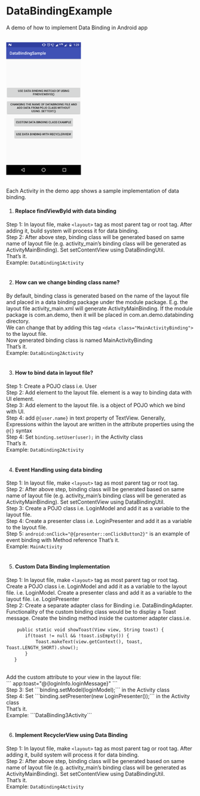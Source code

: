 # DataBindingExample
A demo of how to implement Data Binding in Android app</br></br>


<img src="https://github.com/anitaa1990/DataBindingExample/blob/master/demo.png" width="200" style="max-width:100%;"><br/><br/>


Each Activity in the demo app shows a sample implementation of data binding.<br/>
1. <h4>Replace findViewById  with data binding</h4>
  Step 1: In layout file, make ```<layout>``` tag as most parent tag or root tag. After adding it, build system will process it for data binding.<br/>
  Step 2: After above step, binding class will be generated based on same name of layout file (e.g. activity_main’s binding class will be generated as ActivityMainBinding). Set setContentView using DataBindingUtil.<br/>
  That’s it.<br/>
  Example: ```DataBinding1Activity```<br/><br/>
  
2. <h4>How can we change binding class name?</h4>
By default, binding class is generated based on the name of the layout file and placed in a data binding package under the module package. E.g. the layout file activity_main.xml will generate ActivityMainBinding. If the module package is com.an.demo, then it will be placed in com.an.demo.databinding directory.<br/>
We can change that by adding this tag ```<data class="MainActivityBinding">``` to the layout file.<br/>Now generated binding class is named MainActivityBinding<br/>
  That’s it.<br/>
  Example: ```DataBinding2Activity```<br/><br/>
  
  
3. <h4>How to bind data in layout file?</h4>
Step 1: Create a POJO class i.e. User<br/>
Step 2: Add <data> element to the layout file. <data> element is a way to binding data with UI element.<br/>
Step 3: Add <variable> element to the layout file. <variable> is a object of POJO which we bind with UI.<br/>
Step 4: add ```@{user.name}``` in text property of TextView. Generally, Expressions within the layout are written in the attribute properties using the ```@{}``` syntax<br/>
Step 4: Set ```binding.setUser(user);``` in the Activity class<br/>
That’s it.<br/>
Example: ```DataBinding2Activity```<br/><br/>  
  
 
4. <h4>Event Handling using data binding</h4>
  Step 1: In layout file, make ```<layout>``` tag as most parent tag or root tag.<br/>
  Step 2: After above step, binding class will be generated based on same name of layout file (e.g. activity_main’s binding class will be generated as ActivityMainBinding). Set setContentView using DataBindingUtil.<br/>
  Step 3:  Create a POJO class i.e. LoginModel and add it as a variable to the layout file.<br/>
  Step 4: Create a presenter class i.e. LoginPresenter and add it as a variable to the layout file.<br/>
  Step 5: ```android:onClick="@{presenter::onClickButton2}"``` is an example of event binding with Method reference
  That’s it.<br/>
  Example: ```MainActivity```<br/><br/>  
  
  
5. <h4>Custom Data Binding Implementation</h4>
  Step 1: In layout file, make ```<layout>``` tag as most parent tag or root tag. Create a POJO class i.e. LoginModel and add it as a variable to the layout file. i.e. LoginModel. Create a presenter class and add it as a variable to the layout file. i.e. LoginPresenter<br/>
  Step 2: Create a separate adapter class for Binding i.e. DataBindingAdapter. Functionality of the custom binding class would be to display a Toast message. Create the binding method inside the customer adapter class.i.e.<br/>     
 ``` @BindingAdapter("toast")
     public static void showToast(View view, String toast) {
        if(toast != null && !toast.isEmpty()) {
            Toast.makeText(view.getContext(), toast, Toast.LENGTH_SHORT).show();
        }
    } 
```
<br/>
Add the custom attribute to your view in the layout file:<br/>
``` app:toast="@{loginInfo.loginMessage}" ``` <br/>
  Step 3: Set ```binding.setModel(loginModel);``` in the Activity class<br/>
  Step 4: Set ```binding.setPresenter(new LoginPresenter());``` in the Activity class<br/>
  That’s it.<br/>
  Example: ```DataBinding3Activity```<br/><br/>  
  
  
6. <h4>Implement RecyclerView using Data Binding</h4>
  Step 1: In layout file, make ```<layout>``` tag as most parent tag or root tag. After adding it, build system will process it for data binding.<br/>
  Step 2: After above step, binding class will be generated based on same name of layout file (e.g. activity_main’s binding class will be generated as ActivityMainBinding). Set setContentView using DataBindingUtil.<br/>
  That’s it.<br/>
  Example: ```DataBinding4Activity```<br/><br/>


